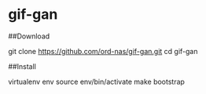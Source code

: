 # gif-gan

##Download

  git clone https://github.com/ord-nas/gif-gan.git
  cd gif-gan

##Install

  virtualenv env
  source env/bin/activate
  make bootstrap
